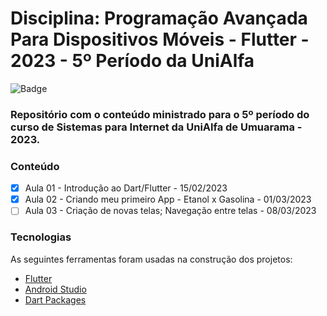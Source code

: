 # Disciplina: Programação Avançada Para Dispositivos Móveis - Flutter - 2023 - 5º Período da UniAlfa

![Badge](https://img.shields.io/badge/Marcos%20Dias%20Vendramini-Flutter-blue)

### Repositório com o conteúdo ministrado para o 5º período do curso de Sistemas para Internet da UniAlfa de Umuarama - 2023.

### Conteúdo

- [x] Aula 01 - Introdução ao Dart/Flutter - 15/02/2023
- [x] Aula 02 - Criando meu primeiro App - Etanol x Gasolina - 01/03/2023
- [ ] Aula 03 - Criação de novas telas; Navegação entre telas - 08/03/2023

### Tecnologias

As seguintes ferramentas foram usadas na construção dos projetos:

- [Flutter](https://flutter.dev/)
- [Android Studio](https://developer.android.com/studio)
- [Dart Packages](https://pub.dev/)
